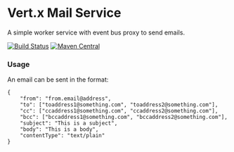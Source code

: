 # Vert.x Mail Service

A simple worker service with event bus proxy to send emails. 

[![Build Status](https://img.shields.io/travis/ef-labs/vertx-mail-service.svg?maxAge=2592000&style=flat-square)](https://travis-ci.org/ef-labs/vertx-mail-service)
[![Maven Central](https://img.shields.io/maven-central/v/com.englishtown.vertx/vertx-mail-service.svg?maxAge=2592000&style=flat-square)](https://maven-badges.herokuapp.com/maven-central/com.englishtown.vertx/vertx-mail-service/)

### Usage

An email can be sent in the format:

```
{
    "from": "from.email@address",
    "to": ["toaddress1@something.com", "toaddress2@something.com"],
    "cc": ["ccaddress1@something.com", "ccaddress2@something.com"],
    "bcc": ["bccaddress1@something.com", "bccaddress2@something.com"],
    "subject": "This is a subject",
    "body": "This is a body",
    "contentType": "text/plain"
}
```
